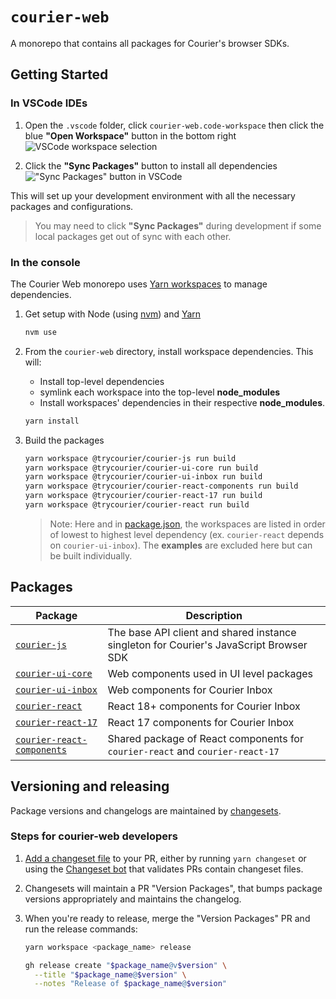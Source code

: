 # `courier-web`

A monorepo that contains all packages for Courier's browser SDKs.

## Getting Started

### In VSCode IDEs

1. Open the `.vscode` folder, click `courier-web.code-workspace` then click the blue **"Open Workspace"** button in the bottom right
![VSCode workspace selection](https://github.com/user-attachments/assets/0d7d1a5f-6664-4b9f-8071-26d1e7521cba)

2. Click the **"Sync Packages"** button to install all dependencies
!["Sync Packages" button in VSCode](https://github.com/user-attachments/assets/8326a66d-2d8a-4831-880a-d165e48a7fa4)

This will set up your development environment with all the necessary packages and configurations.

> You may need to click **"Sync Packages"** during development if some local packages get out of sync with each other.

### In the console

The Courier Web monorepo uses [Yarn workspaces](https://classic.yarnpkg.com/blog/2017/08/02/introducing-workspaces/) to manage dependencies.

1. Get setup with Node (using [nvm](https://github.com/nvm-sh/nvm?tab=readme-ov-file#installing-and-updating)) and [Yarn](https://classic.yarnpkg.com/lang/en/docs/install)

    ```sh
    nvm use
    ```

2. From the `courier-web` directory, install workspace dependencies. This will:

    - Install top-level dependencies
    - symlink each workspace into the top-level **node_modules**
    - Install workspaces' dependencies in their respective **node_modules**.

    ```sh
    yarn install
    ```

3. Build the packages

    ```sh
    yarn workspace @trycourier/courier-js run build
    yarn workspace @trycourier/courier-ui-core run build
    yarn workspace @trycourier/courier-ui-inbox run build
    yarn workspace @trycourier/courier-react-components run build
    yarn workspace @trycourier/courier-react-17 run build
    yarn workspace @trycourier/courier-react run build
    ```

    > Note: Here and in [package.json](./package.json), the workspaces are listed in
    order of lowest to highest level dependency (ex. `courier-react` depends on
    `courier-ui-inbox`). The **examples** are excluded here but can be built
     individually.

## Packages

| Package | Description |
|---------|-------------|
| [`courier-js`](./@trycourier/courier-js) | The base API client and shared instance singleton for Courier's JavaScript Browser SDK |
| [`courier-ui-core`](./@trycourier/courier-ui-core) | Web components used in UI level packages |
| [`courier-ui-inbox`](./@trycourier/courier-ui-inbox) | Web components for Courier Inbox |
| [`courier-react`](./@trycourier/courier-react) | React 18+ components for Courier Inbox |
| [`courier-react-17`](./@trycourier/courier-react-17/) | React 17 components for Courier Inbox |
| [`courier-react-components`](./@trycourier/courier-react-components/) | Shared package of React components for `courier-react` and `courier-react-17` |

## Versioning and releasing

Package versions and changelogs are maintained by [changesets](https://github.com/changesets/changesets).

### Steps for courier-web developers

1. [Add a changeset file](https://github.com/changesets/changesets/blob/main/docs/adding-a-changeset.md) to your PR,
   either by running `yarn changeset` or using the [Changeset bot](https://github.com/apps/changeset-bot)
   that validates PRs contain changeset files.
2. Changesets will maintain a PR "Version Packages", that bumps package versions appropriately and maintains the
   changelog.
3. When you're ready to release, merge the "Version Packages" PR and run the release commands:

   ```sh
   yarn workspace <package_name> release
   ```

   ```sh
   gh release create "$package_name@v$version" \
     --title "$package_name@$version" \
     --notes "Release of $package_name@$version"
   ```
